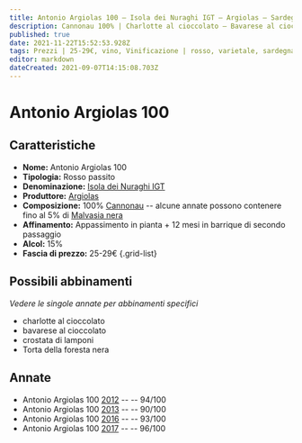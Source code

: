 ```yaml
---
title: Antonio Argiolas 100 – Isola dei Nuraghi IGT – Argiolas – Sardegna (IT) – 25-29€ – 4★-5★
description: Cannonau 100% | Charlotte al cioccolato – Bavarese al cioccolato – Crostata di lamponi – Torta della foresta nera
published: true
date: 2021-11-22T15:52:53.928Z
tags: Prezzi | 25-29€, vino, Vinificazione | rosso, varietale, sardegna, Valutazioni | 5 stelle, malvasia nera, passito, cannonau, charlotte al cioccolato, bavarese al cioccolato, crostata di lamponi, Torta della foresta nera
editor: markdown
dateCreated: 2021-09-07T14:15:08.703Z
---
```


# Antonio Argiolas 100

## Caratteristiche
- **Nome:** Antonio Argiolas 100 
- **Tipologia:** Rosso passito
- **Denominazione:** [Isola dei Nuraghi IGT](/denominazioni/Italia/Sardegna/IGT/Isola-dei-Nuraghi)
- **Produttore:** [Argiolas](/produttori/Italia/Sardegna/Argiolas) 
- **Composizione:** 100% [Cannonau](/vitigni/Italia/bacca-nera/cannonau) -- alcune annate possono contenere fino al 5% di [Malvasia nera](/vitigni/Italia/bacca-nera/malvasia-nera)
- **Affinamento:** Appassimento in pianta + 12 mesi in barrique di secondo passaggio
- **Alcol:** 15%
- **Fascia di prezzo:** 25-29€
{.grid-list}



## Possibili abbinamenti
*Vedere le singole annate per abbinamenti specifici*

- charlotte al cioccolato
- bavarese al cioccolato
- crostata di lamponi
- Torta della foresta nera

## Annate
- Antonio Argiolas 100 [2012](vini/Italia/Sardegna/Argiolas/Antonio-Argiolas-100/2012) -- <span class="star-5"></span> -- 94/100
- Antonio Argiolas 100 [2013](vini/Italia/Sardegna/Argiolas/Antonio-Argiolas-100/2013) -- <span class="star-4"></span> -- 90/100
- Antonio Argiolas 100 [2016](vini/Italia/Sardegna/Argiolas/Antonio-Argiolas-100/2016) -- <span class="star-5"></span> -- 93/100
- Antonio Argiolas 100 [2017](vini/Italia/Sardegna/Argiolas/Antonio-Argiolas-100/2017) -- <span class="star-5"></span> -- 96/100